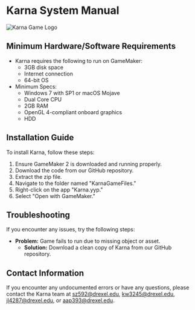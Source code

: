 # Karna System Manual

![Karna Game Logo](https://i.imgur.com/KkcIn36.png)


## Minimum Hardware/Software Requirements

- Karna requires the following to run on GameMaker:
  - 3GB disk space
  - Internet connection
  - 64-bit OS
- Minimum Specs:
  - Windows 7 with SP1 or macOS Mojave
  - Dual Core CPU
  - 2GB RAM
  - OpenGL 4-compliant onboard graphics
  - HDD

## Installation Guide

To install Karna, follow these steps:

1. Ensure GameMaker 2 is downloaded and running properly.
2. Download the code from our GitHub repository.
3. Extract the zip file.
4. Navigate to the folder named "KarnaGameFiles."
5. Right-click on the app "Karna.yyp."
6. Select "Open with GameMaker."

## Troubleshooting

If you encounter any issues, try the following steps:

- **Problem:** Game fails to run due to missing object or asset.
  - **Solution:** Download a clean copy of Karna from our GitHub repository.

## Contact Information

If you encounter any undocumented errors or have any questions, please contact the Karna team at sz592@drexel.edu, kw3245@drexel.edu, jl4287@drexel.edu, or aap393@drexel.edu.